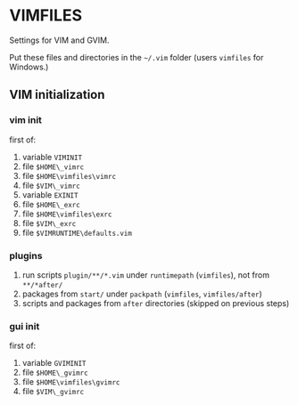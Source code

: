 # VIMFILES

Settings for VIM and GVIM.

Put these files and directories in the `~/.vim` folder (users `vimfiles` for Windows.)



## VIM initialization

### vim init

first of:

1. variable `VIMINIT`
1. file  `$HOME\_vimrc`
1. file `$HOME\vimfiles\vimrc`
1. file `$VIM\_vimrc`
1. variable `EXINIT`
1. file  `$HOME\_exrc`
1. file `$HOME\vimfiles\exrc`
1. file `$VIM\_exrc`
1. file `$VIMRUNTIME\defaults.vim`

### plugins

1. run scripts `plugin/**/*.vim` under `runtimepath` (`vimfiles`), 
    not from `**/*after/`
1. packages from `start/` under `packpath` (`vimfiles`, `vimfiles/after`)
1. scripts and packages from `after` directories (skipped on previous steps)

### gui init

first of:

1. variable `GVIMINIT`
1. file  `$HOME\_gvimrc`
1. file `$HOME\vimfiles\gvimrc`
1. file `$VIM\_gvimrc`
